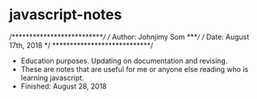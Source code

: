 # javascript-notes
/***************************/
/* Author: Johnjimy Som ****/
/* Date: August 17th, 2018 */
****************************/

- Education purposes. Updating on documentation and revising.
- These are notes that are useful for me or anyone else reading who is learning javascript.
- Finished: August 28, 2018
